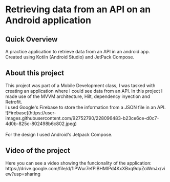 # Retrieving data from an API on an Android application
<h2>Quick Overview</h2>
A practice application to retrieve data from an API in an android app. Created using Kotiln (Android Studio) and JetPack Compose.
<br> <h2>About this project</h2>
This project was part of a Mobile Development class, I was tasked with creating an application where I could see data from an API. In this project I made use of the MVVM architecture, Hilt, dependency inyection and Retrofit.
<br>I used Google's Firebase to store the information from a JSON file in an API.
![Firebase](https://user-images.githubusercontent.com/92752790/228096483-b23ce6ce-d0c7-4d0b-825c-802498b6c802.jpeg)<br>
<br>For the design I used Android's Jetpack Compose.
<h2>Video of the project </h2>
Here you can see a video showing the funcionality of the application: <br>https://drive.google.com/file/d/1lPWur7efPlBHMIPd4KxXBxq9dpZoWmJx/view?usp=sharing
